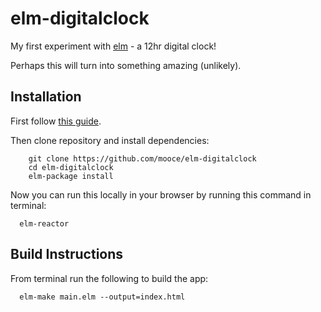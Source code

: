 # elm-digitalclock

My first experiment with [elm](http://elm-lang.org/) - a 12hr digital clock!

Perhaps this will turn into something amazing (unlikely).

## Installation

First follow [this guide](https://guide.elm-lang.org/install.html). 

Then clone repository and install dependencies:
```
    git clone https://github.com/mooce/elm-digitalclock
    cd elm-digitalclock
    elm-package install
```

Now you can run this locally in your browser by running this command in terminal:
```
  elm-reactor
```

## Build Instructions

From terminal run the following to build the app:
```
  elm-make main.elm --output=index.html
```